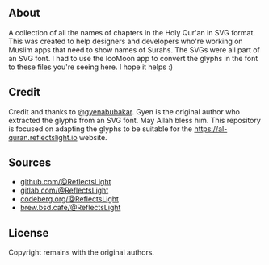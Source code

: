 ## About

A collection of all the names of chapters in the Holy Qur'an in SVG format.
This was created to help designers and developers who're working on Muslim
apps that need to show names of Surahs. The SVGs were all part of an SVG font.
I had to use the IcoMoon app to convert the glyphs in the font to these files
you're seeing here. I hope it helps :)

## Credit

Credit and thanks to [@gyenabubakar](https://github.com/gyenabubakar). Gyen is
the original author who extracted the glyphs from an SVG font. May Allah bless him.
This repository is focused on adapting the glyphs to be suitable for the
https://al-quran.reflectslight.io website.

## Sources

* [github.com/@ReflectsLight](https://github.com/ReflectsLight/surah-name-glyphs)
* [gitlab.com/@ReflectsLight](https://gitlab.com/ReflectsLight/surah-name-glyphs)
* [codeberg.org/@ReflectsLight](https://codeberg.org/ReflectsLight/surah-name-glyphs)
* [brew.bsd.cafe/@ReflectsLight](https://brew.bsd.cafe/ReflectsLight/surah-name-glyphs)

## License

Copyright remains with the original authors.
